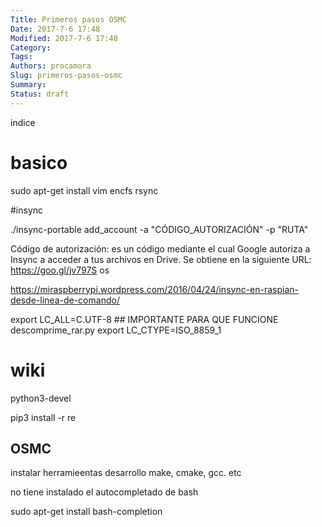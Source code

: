 ```yaml
---
Title: Primeros pasos OSMC
Date: 2017-7-6 17:48
Modified: 2017-7-6 17:48
Category: 
Tags: 
Authors: procamora
Slug: primeros-pasos-osmc
Summary: 
Status: draft
---
```



indice


# basico


sudo apt-get install vim encfs rsync



#insync

./insync-portable add_account -a "CÓDIGO_AUTORIZACIÓN" -p "RUTA"

Código de autorización: es un código mediante el cual Google autoriza a Insync a acceder a tus archivos en Drive. Se obtiene en la siguiente URL: https://goo.gl/jv797S
os

https://miraspberrypi.wordpress.com/2016/04/24/insync-en-raspian-desde-linea-de-comando/



export LC_ALL=C.UTF-8   ## IMPORTANTE PARA QUE FUNCIONE descomprime_rar.py
export LC_CTYPE=ISO_8859_1




# wiki


python3-devel

pip3 install -r re


## OSMC

instalar herramieentas desarrollo make, cmake, gcc. etc


no tiene instalado el autocompletado de bash

sudo apt-get install bash-completion






